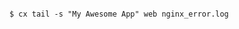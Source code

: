 <!-- layout:code post: tail_example -->

```

$ cx tail -s "My Awesome App" web nginx_error.log

```
